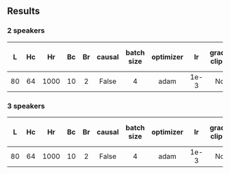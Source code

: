 ## Results
### 2 speakers
| L | Hc | Hr | Bc | Br | causal | batch size | optimizer | lr | gradient clipping | SI-SDRi [dB] | SDRi [dB] | PESQ |
| :---: | :---: | :---: | :---: | :---: | :---: | :---: | :---: | :---: | :---: | :---: | :---: | :---: |
| 80 | 64 | 1000 | 10 | 2 | False | 4 | adam | 1e-3 | None |  |  |  |

### 3 speakers
| L | Hc | Hr | Bc | Br | causal | batch size | optimizer | lr | gradient clipping | SI-SDRi [dB] | SDRi [dB] | PESQ |
| :---: | :---: | :---: | :---: | :---: | :---: | :---: | :---: | :---: | :---: | :---: | :---: | :---: |
| 80 | 64 | 1000 | 10 | 2 | False | 4 | adam | 1e-3 | None |  |  |  |